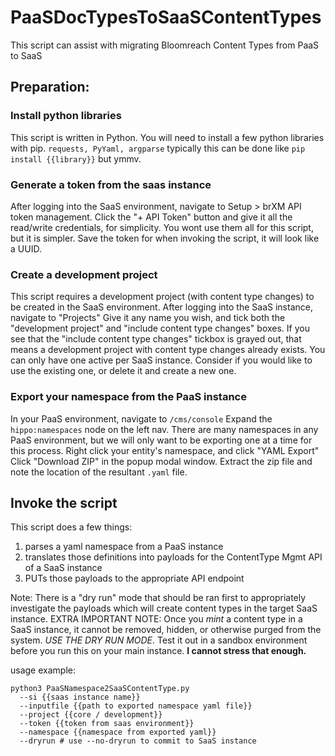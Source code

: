 
# PaaSDocTypesToSaaSContentTypes
This script can assist with migrating Bloomreach Content Types from PaaS to SaaS
## Preparation:
### Install python libraries
This script is written in Python.
You will need to install a few python libraries with pip.
`requests, PyYaml, argparse`
typically this can be done like `pip install {{library}}` but ymmv.

### Generate a token from the saas instance
After logging into the SaaS environment, navigate to Setup > brXM API token management.
Click the "+ API Token" button and give it all the read/write credentials, for simplicity.
You wont use them all for this script, but it is simpler.
Save the token for when invoking the script, it will look like a UUID.

### Create a development project
This script requires a development project (with content type changes) to be created in the SaaS environment.
After logging into the SaaS instance, navigate to "Projects"
Give it any name you wish, and tick both the "development project" and "include content type changes" boxes.
If you see that the "include content type changes" tickbox is grayed out, that means a development project with content type changes already exists.
You can only have one active per SaaS instance.
Consider if you would like to use the existing one, or delete it and create a new one.

### Export your namespace from the PaaS instance
In your PaaS environment, navigate to `/cms/console`
Expand the `hippo:namespaces` node on the left nav.
There are many namespaces in any PaaS environment, but we will only want to be exporting one at a time for this process.
Right click your entity's namespace, and click "YAML Export"
Click "Download ZIP" in the popup modal window.
Extract the zip file and note the location of the resultant `.yaml` file.

## Invoke the script
This script does a few things:
1. parses a yaml namespace from a PaaS instance
2. translates those definitions into payloads for the ContentType Mgmt API of a SaaS instance
3. PUTs those payloads to the appropriate API endpoint

Note: There is a "dry run" mode that should be ran first to appropriately investigate the payloads which will create content types in the target SaaS instance.
EXTRA IMPORTANT NOTE: Once you *mint* a content type in a SaaS instance, it cannot be removed, hidden, or otherwise purged from the system. *USE THE DRY RUN MODE*. Test it out in a sandbox environment before you run this on your main instance. **I cannot stress that enough.**

usage example:
```
python3 PaaSNamespace2SaaSContentType.py
  --si {{saas instance name}}
  --inputfile {{path to exported namespace yaml file}}
  --project {{core / development}}
  --token {{token from saas environment}}
  --namespace {{namespace from exported yaml}}
  --dryrun # use --no-dryrun to commit to SaaS instance
```
